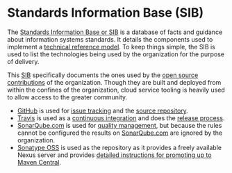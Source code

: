 Standards Information Base (SIB)
================================

The [Standards Information Base or SIB][Standards Information Base] is a
database of facts and guidance about information systems standards.  It
details the components used to implement a [technical reference model][].
To keep things simple, the SIB is used to list the technologies being used
by the organization for the purpose of delivery.

This [SIB][Standards Information Base] specifically documents the ones used by the [open source contributions][4] of the organization.  Though they are built and deployed from within the confines of the organization, cloud service tooling is heavily used to allow access to the greater community.

* [GitHub][] is used for [issue tracking][] and the [source repository][].
* [Travis][] is used as a [continuous integration][] and does the [release process](release-process.html).
* [SonarQube.com][] is used for [quality management][3], but because the rules cannot be configured the results on [SonarQube.com][] are ignored by the organization.
* [Sonatype OSS][] is used as the repository as it provides a freely available Nexus server and provides [detailed instructions for promoting up to Maven Central][2].


[Standards Information Base]: http://www.opengroup.org/public/arch/p3/sib/sib_intro.htm
[Technical Reference Model]: http://pubs.opengroup.org/architecture/togaf8-doc/arch/chap19.html
[GitHub]: http://github.com/
[GitHub Pages]: http://pages.github.com/
[Jenkins]: http://jenkins-ci.org/
[Wagon Git]: http://site.trajano.net/wagon-git/
[Sonatype OSS]: http://oss.sonatype.org/
[Travis]: https://travis-ci.org/
[SonarQube]: http://www.sonarqube.org/
[SonarQube.com]: https://www.sonarqube.com/
[Trac]: https://trac.edgewall.org/
[Distribution Management]: ./distribution-management.html
[Continuous Integration]: ./cim.html
[Issue Tracking]: ./issue-tracking.html
[Source Repository]: ./source-repository.html
[2]: http://central.sonatype.org/pages/ossrh-guide.html
[3]: ./code-quality.html
[4]: https://github.com/trajano?tab=repositories
[6]: ./license-choice.html
[Slack]: https://trajano.slack.com/
[Kanban]: https://www.agilealliance.org/glossary/kanban-board/
[Scrum]: http://scrummethodology.com/
[Visual Studio Team Services]: https://www.visualstudio.com/team-services/
